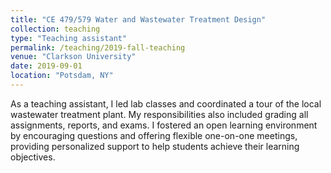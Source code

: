 ```yaml
---
title: "CE 479/579 Water and Wastewater Treatment Design"
collection: teaching
type: "Teaching assistant"
permalink: /teaching/2019-fall-teaching
venue: "Clarkson University"
date: 2019-09-01
location: "Potsdam, NY"
---
```


As a teaching assistant, I led lab classes and coordinated a tour of the local wastewater treatment plant. My responsibilities also included grading all assignments, reports, and exams. I fostered an open learning environment by encouraging questions and offering flexible one-on-one meetings, providing personalized support to help students achieve their learning objectives. 
